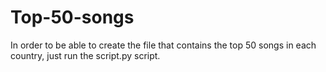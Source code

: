 # Top-50-songs
In order to be able to create the file that contains the top 50 songs in each country, just run the script.py script.
